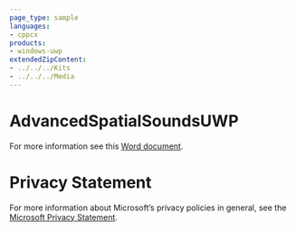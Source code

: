 ```yaml
---
page_type: sample
languages:
- cppcx
products:
- windows-uwp
extendedZipContent:
- ../../../Kits
- ../../../Media
---
```

# AdvancedSpatialSoundsUWP
For more information see this [Word document](Readme.docx).
# Privacy Statement
For more information about Microsoft’s privacy policies in general, see the [Microsoft Privacy Statement](https://privacy.microsoft.com/en-us/privacystatement/).
